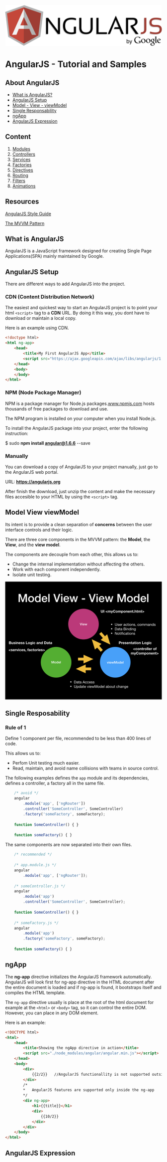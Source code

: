 ![alt text](https://github.com/MichaelBlaze3/angularJsTuts/blob/master/_assets/angularjs2.png "AngularJS Logo")
# AngularJS - Tutorial and Samples

## About AngularJS
* [What is AngularJS?](#what-is-angularjs) 
* [AngularJS Setup](#angularjs-setup)   
* [Model - View - viewModel](#model-view-viewmodel)
* [Single Responsability](#single-resposability)
* [ngApp](#ngapp)
* [AngularJS Expression](#angularjs-expression)

## Content
1. [Modules](https://github.com/MichaelBlaze3/angularJsTuts/tree/master/1_modules)
2. [Controllers](https://github.com/MichaelBlaze3/angularJsTuts/tree/master/2_controllers)
3. [Services]()
4. [Factories]()
5. [Directives]()
6. [Routing]()
7. [Filters]()
8. [Animations]()

## Resources
[AngularJS Style Guide](https://github.com/johnpapa/angular-styleguide/blob/master/a1/README.md)

[The MVVM Pattern](https://msdn.microsoft.com/en-us/library/hh848246.aspx)

## What is AngularJS
AngularJS is a JavaScript framework designed for creating Single Page Applications(SPA) mainly maintained by Google.

## AngularJS Setup
There are different ways to add AngularJS into the project.
### CDN (Content Distribution Network)
The easiest and quickest way to start an AngularJS project is to point your html `<script>` tag to a **CDN** URL. By doing it this way, you dont have to download or maintain a local copy.

Here is an example using CDN.
```html
<!doctype html>
<html ng-app>
    <head>
        <title>My First AngularJS App</title>
        <script src="https://ajax.googleapis.com/ajax/libs/angularjs/1.6.6/angular.min.js"></script>
    </head>
    <body>
    </body>
</html>    
```
### NPM (Node Package Manager)
NPM is a package manager for Node.js packages.www.npmjs.com hosts thousands of free packages to download and use.

The NPM program is installed on your computer when you install Node.js.

To install the AngularJS package into your project, enter the following instruction:


$ sudo **npm install angular@1.6.6** --save

### Manually
You can download a copy of AngularJS to your project manually, just go to the AngularJS web portal.

URL: **https://angularjs.org** 

After finish the download, just unzip the content and make the necessary files accesible to your HTML by using the `<script>` tag.

## Model View viewModel
Its intent is to provide a clean separation of **concerns** between the user interface controls and their logic. 

There are three core components in the MVVM pattern: the **Model**, the **View**, and the **view model**. 

The components are decouple from each other, this allows us to: 

* Change the internal implementation without affecting the others.
* Work with each component independently.
* Isolate unit testing.

![alt text](https://github.com/MichaelBlaze3/angularJsTuts/blob/master/_assets/ModelViewViewModel.jpeg "Model View viewModel")


## Single Resposability
### Rule of 1
Define 1 component per file, recommended to be less than 400 lines of code.

This allows us to:
* Perfom Unit testing much easier.
* Read, maintain, and avoid name collisions with teams in source control.

The following examples defines the `app` module and its dependencies, defines a controller, a factory all in the same file.

```javascript
    /* avoid */
    angular
        .module('app', ['ngRouter'])
        .controller('SomeController', SomeController)
        .factory('someFactory', someFactory);

    function SomeController() { }

    function someFactory() { }
```

The same components are now separated into their own files.

```javascript
    /* recommended */
    
    /* app.module.js */
    angular
        .module('app', ['ngRouter']); 
    
    /* someController.js */ 
    angular
        .module('app')
        .controller('SomeController', SomeController);

    function SomeController() { }

    /* someFactory.js */ 
    angular
        .module('app')
        .factory('someFactory', someFactory);

    function someFactory() { }
```

## ngApp
The **ng-app** directive initializes the AngularJS framework automatically. AngularJS will look first for ng-app directive in the HTML document after the entire document is loaded and if ng-app is found, it bootstraps itself and compiles the HTML template.

The `ng-app` directive usually is place at the root of the html document for example at the `<html>` or `<body>` tag, so it can control the entire DOM. However, you can place in any DOM element.

Here is an example:
```html
<!DOCTYPE html>
<html>
    <head>
        <title>Showing the ngApp directive in action</title>
        <script src="./node_modules/angular/angular.min.js"></script>
    </head>
    <body>
        <div>
            {{2/2}}   //AngularJS functionallity is not supported outside the ng-app directive
        </div>
        /*
        *   AngularJS features are supported only inside the ng-app
        */    
        <div ng-app>
            <h1>{{title}}</h1>
            <div>
                {{10/2}}
            </div>
        </div>
    </body>
</html>
```

## AngularJS Expression